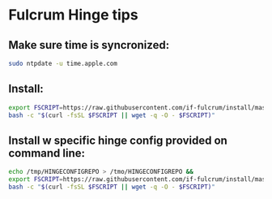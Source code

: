 # Fulcrum Hinge tips

## Make sure time is syncronized:
```bash
sudo ntpdate -u time.apple.com
```

## Install:
```bash
export FSCRIPT=https://raw.githubusercontent.com/if-fulcrum/install/master/unix.sh &&
bash -c "$(curl -fsSL $FSCRIPT || wget -q -O - $FSCRIPT)"
```

## Install w specific hinge config provided on command line:
```bash
echo /tmp/HINGECONFIGREPO > /tmo/HINGECONFIGREPO &&
export FSCRIPT=https://raw.githubusercontent.com/if-fulcrum/install/master/unix.sh &&
bash -c "$(curl -fsSL $FSCRIPT || wget -q -O - $FSCRIPT)"
```
